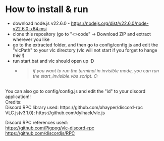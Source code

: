 # How to install & run
- download node.js v22.6.0 - https://nodejs.org/dist/v22.6.0/node-v22.6.0-x64.msi
- clone this repository (go to "<>code" -> Download ZIP and extract wherever you like
- go to the extracted folder, and then go to config/config.js and edit the "vlcPath" to your vlc directory (vlc will not start if you forget to hange this!!)
- run start.bat and vlc should open up :D
  - > _if you want to run the terminal in invisible mode, you can run the start_invisible.vbs script. C:_
<br>
You can also go to config/config.js and edit the "id" to your discord application!! 
<br>
Credits: <br>
Discord RPC library used: https://github.com/xhayper/discord-rpc <br>
VLC.js(v3.1.0): https://github.com/dylhack/vlc.js <br>


Discord RPC references used: <br>
https://github.com/Pigpog/vlc-discord-rpc <br>
https://github.com/discordjs/RPC <br>

